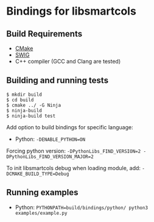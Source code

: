 Bindings for libsmartcols
=========================

Build Requirements
------------------

* [CMake](https://cmake.org/)
* [SWIG](http://swig.org/)
* C++ compiler (GCC and Clang are tested)

Building and running tests
--------------------------

```
$ mkdir build
$ cd build
$ cmake ../ -G Ninja
$ ninja-build
$ ninja-build test
```

Add option to build bindings for specific language:
* Python: `-DENABLE_PYTHON=ON`

Forcing python version: `-DPythonLibs_FIND_VERSION=2 -DPythonLibs_FIND_VERSION_MAJOR=2`

To init libsmartcols debug when loading module, add: `-DCMAKE_BUILD_TYPE=Debug`

Running examples
----------------

* Python: `PYTHONPATH=build/bindings/python/ python3 examples/example.py`
